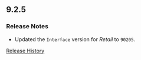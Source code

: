 ## 9.2.5

### Release Notes

- Updated the `Interface` version for _Retail_ to `90205`.

[Release History](https://github.com/SFX-WoW/Masque_Serenity/wiki/History)

